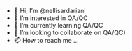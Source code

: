 - 👋 Hi, I’m @nellisardariani
- 👀 I’m interested in QA/QC
- 🌱 I’m currently learning QA/QC
- 💞️ I’m looking to collaborate on QA/QC)
- 📫 How to reach me ...

<!---
nellisardariani/nellisardariani is a ✨ special ✨ repository because its `README.md` (this file) appears on your GitHub profile.
You can click the Preview link to take a look at your changes.
--->
